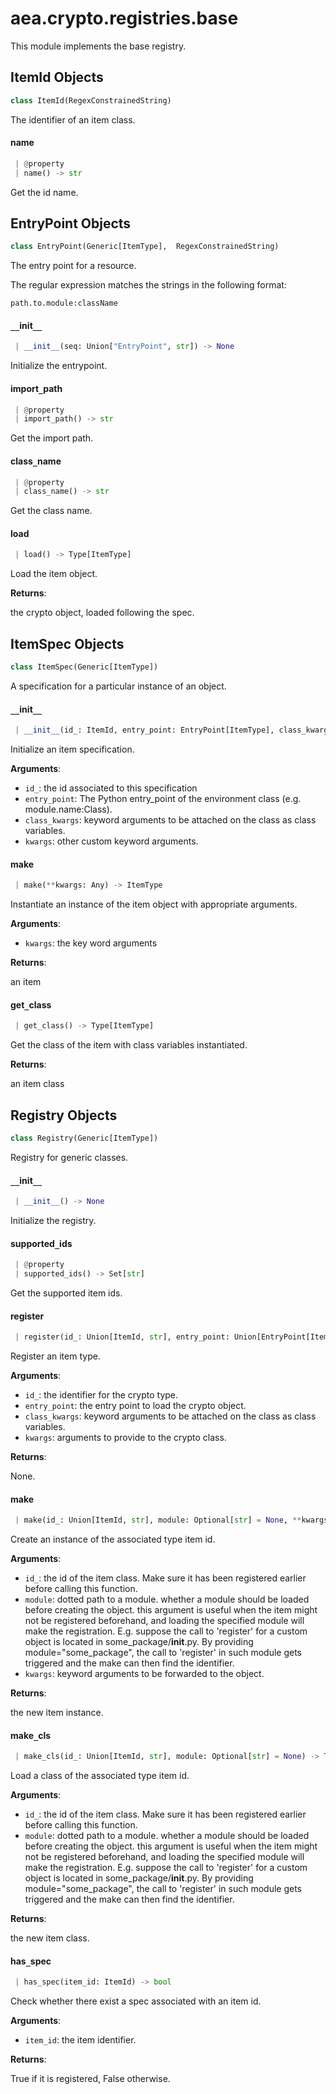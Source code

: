 <a name="aea.crypto.registries.base"></a>
# aea.crypto.registries.base

This module implements the base registry.

<a name="aea.crypto.registries.base.ItemId"></a>
## ItemId Objects

```python
class ItemId(RegexConstrainedString)
```

The identifier of an item class.

<a name="aea.crypto.registries.base.ItemId.name"></a>
#### name

```python
 | @property
 | name() -> str
```

Get the id name.

<a name="aea.crypto.registries.base.EntryPoint"></a>
## EntryPoint Objects

```python
class EntryPoint(Generic[ItemType],  RegexConstrainedString)
```

The entry point for a resource.

The regular expression matches the strings in the following format:

    path.to.module:className

<a name="aea.crypto.registries.base.EntryPoint.__init__"></a>
#### `__`init`__`

```python
 | __init__(seq: Union["EntryPoint", str]) -> None
```

Initialize the entrypoint.

<a name="aea.crypto.registries.base.EntryPoint.import_path"></a>
#### import`_`path

```python
 | @property
 | import_path() -> str
```

Get the import path.

<a name="aea.crypto.registries.base.EntryPoint.class_name"></a>
#### class`_`name

```python
 | @property
 | class_name() -> str
```

Get the class name.

<a name="aea.crypto.registries.base.EntryPoint.load"></a>
#### load

```python
 | load() -> Type[ItemType]
```

Load the item object.

**Returns**:

the crypto object, loaded following the spec.

<a name="aea.crypto.registries.base.ItemSpec"></a>
## ItemSpec Objects

```python
class ItemSpec(Generic[ItemType])
```

A specification for a particular instance of an object.

<a name="aea.crypto.registries.base.ItemSpec.__init__"></a>
#### `__`init`__`

```python
 | __init__(id_: ItemId, entry_point: EntryPoint[ItemType], class_kwargs: Optional[Dict[str, Any]] = None, **kwargs: Dict, ,) -> None
```

Initialize an item specification.

**Arguments**:

- `id_`: the id associated to this specification
- `entry_point`: The Python entry_point of the environment class (e.g. module.name:Class).
- `class_kwargs`: keyword arguments to be attached on the class as class variables.
- `kwargs`: other custom keyword arguments.

<a name="aea.crypto.registries.base.ItemSpec.make"></a>
#### make

```python
 | make(**kwargs: Any) -> ItemType
```

Instantiate an instance of the item object with appropriate arguments.

**Arguments**:

- `kwargs`: the key word arguments

**Returns**:

an item

<a name="aea.crypto.registries.base.ItemSpec.get_class"></a>
#### get`_`class

```python
 | get_class() -> Type[ItemType]
```

Get the class of the item with class variables instantiated.

**Returns**:

an item class

<a name="aea.crypto.registries.base.Registry"></a>
## Registry Objects

```python
class Registry(Generic[ItemType])
```

Registry for generic classes.

<a name="aea.crypto.registries.base.Registry.__init__"></a>
#### `__`init`__`

```python
 | __init__() -> None
```

Initialize the registry.

<a name="aea.crypto.registries.base.Registry.supported_ids"></a>
#### supported`_`ids

```python
 | @property
 | supported_ids() -> Set[str]
```

Get the supported item ids.

<a name="aea.crypto.registries.base.Registry.register"></a>
#### register

```python
 | register(id_: Union[ItemId, str], entry_point: Union[EntryPoint[ItemType], str], class_kwargs: Optional[Dict[str, Any]] = None, **kwargs: Any, ,) -> None
```

Register an item type.

**Arguments**:

- `id_`: the identifier for the crypto type.
- `entry_point`: the entry point to load the crypto object.
- `class_kwargs`: keyword arguments to be attached on the class as class variables.
- `kwargs`: arguments to provide to the crypto class.

**Returns**:

None.

<a name="aea.crypto.registries.base.Registry.make"></a>
#### make

```python
 | make(id_: Union[ItemId, str], module: Optional[str] = None, **kwargs: Any) -> ItemType
```

Create an instance of the associated type item id.

**Arguments**:

- `id_`: the id of the item class. Make sure it has been registered earlier
before calling this function.
- `module`: dotted path to a module.
whether a module should be loaded before creating the object.
this argument is useful when the item might not be registered
beforehand, and loading the specified module will make the registration.
E.g. suppose the call to 'register' for a custom object
is located in some_package/__init__.py. By providing module="some_package",
the call to 'register' in such module gets triggered and
the make can then find the identifier.
- `kwargs`: keyword arguments to be forwarded to the object.

**Returns**:

the new item instance.

<a name="aea.crypto.registries.base.Registry.make_cls"></a>
#### make`_`cls

```python
 | make_cls(id_: Union[ItemId, str], module: Optional[str] = None) -> Type[ItemType]
```

Load a class of the associated type item id.

**Arguments**:

- `id_`: the id of the item class. Make sure it has been registered earlier
before calling this function.
- `module`: dotted path to a module.
whether a module should be loaded before creating the object.
this argument is useful when the item might not be registered
beforehand, and loading the specified module will make the registration.
E.g. suppose the call to 'register' for a custom object
is located in some_package/__init__.py. By providing module="some_package",
the call to 'register' in such module gets triggered and
the make can then find the identifier.

**Returns**:

the new item class.

<a name="aea.crypto.registries.base.Registry.has_spec"></a>
#### has`_`spec

```python
 | has_spec(item_id: ItemId) -> bool
```

Check whether there exist a spec associated with an item id.

**Arguments**:

- `item_id`: the item identifier.

**Returns**:

True if it is registered, False otherwise.

